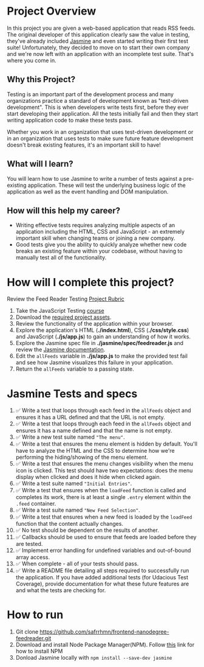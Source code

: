 # Project Overview

In this project you are given a web-based application that reads RSS feeds. The original developer of this application clearly saw the value in testing, they've already included [Jasmine](http://jasmine.github.io/) and even started writing their first test suite! Unfortunately, they decided to move on to start their own company and we're now left with an application with an incomplete test suite. That's where you come in.


## Why this Project?

Testing is an important part of the development process and many organizations practice a standard of development known as "test-driven development". This is when developers write tests first, before they ever start developing their application. All the tests initially fail and then they start writing application code to make these tests pass.

Whether you work in an organization that uses test-driven development or in an organization that uses tests to make sure future feature development doesn't break existing features, it's an important skill to have!


## What will I learn?

You will learn how to use Jasmine to write a number of tests against a pre-existing application. These will test the underlying business logic of the application as well as the event handling and DOM manipulation.


## How will this help my career?

* Writing effective tests requires analyzing multiple aspects of an application including the HTML, CSS and JavaScript - an extremely important skill when changing teams or joining a new company.
* Good tests give you the ability to quickly analyze whether new code breaks an existing feature within your codebase, without having to manually test all of the functionality.


# How will I complete this project?

Review the Feed Reader Testing [Project Rubric](https://review.udacity.com/#!/projects/3442558598/rubric)

1. Take the JavaScript Testing [course](https://www.udacity.com/course/ud549)
2. Download the [required project assets](http://github.com/udacity/frontend-nanodegree-feedreader).
3. Review the functionality of the application within your browser.
4. Explore the application's HTML (**./index.html**), CSS (**./css/style.css**) and JavaScript (**./js/app.js**) to gain an understanding of how it works.
5. Explore the Jasmine spec file in **./jasmine/spec/feedreader.js** and review the [Jasmine documentation](http://jasmine.github.io).
6. Edit the `allFeeds` variable in **./js/app.js** to make the provided test fail and see how Jasmine visualizes this failure in your application.
7. Return the `allFeeds` variable to a passing state.
# Jasmine Tests and specs
1. ✅ Write a test that loops through each feed in the `allFeeds` object and ensures it has a URL defined and that the URL is not empty.
2. ✅ Write a test that loops through each feed in the `allFeeds` object and ensures it has a name defined and that the name is not empty.
3. ✅ Write a new test suite named `"The menu"`.
4. ✅ Write a test that ensures the menu element is hidden by default. You'll have to analyze the HTML and the CSS to determine how we're performing the hiding/showing of the menu element.
5. ✅ Write a test that ensures the menu changes visibility when the menu icon is clicked. This test should have two expectations: does the menu display when clicked and does it hide when clicked again.
6. ✅ Write a test suite named `"Initial Entries"`.
7. ✅ Write a test that ensures when the `loadFeed` function is called and completes its work, there is at least a single `.entry` element within the `.feed` container.
8. ✅ Write a test suite named `"New Feed Selection"`.
9. ✅ Write a test that ensures when a new feed is loaded by the `loadFeed` function that the content actually changes.
10. ✅ No test should be dependent on the results of another.
11. ✅ Callbacks should be used to ensure that feeds are loaded before they are tested.
12. ✅ Implement error handling for undefined variables and out-of-bound array access.
13. ✅ When complete - all of your tests should pass. 
14. ✅ Write a README file detailing all steps required to successfully run the application. If you have added additional tests (for Udacious Test Coverage),  provide documentation for what these future features are and what the tests are checking for.

# How to run
1. Git clone https://github.com/safrrhmn/frontend-nanodegree-feedreader.git
2. Download and install Node Package Manager(NPM). Follow [this](https://nodejs.org/en/) link for how to install NPM
3. Donload Jasmine locally with `npm install --save-dev jasmine`